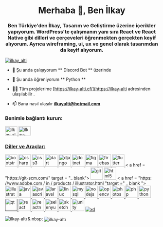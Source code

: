 <h1 align = "center"> Merhaba 👋, Ben İlkay </h1>
<h3 align = "center"> Ben Türkiye'den İlkay, Tasarım ve Geliştirme üzerine içerikler yapıyorum. WordPress'te çalışmanın yanı sıra React ve React Native gibi dilleri ve çerçeveleri öğrenmekten gerçekten keyif alıyorum. Ayrıca wireframing, ui, ux ve genel olarak tasarımdan da keyif alıyorum. </h3>

<p align = "left"> <a href="https://twitter.com/ilkay_alti" target="blank"> <img src = "https://img.shields.io/twitter/follow/ilkay_alti?logo=twitter&style=for-the-badge" alt = "ilkay_alti" /> </a> </p>

- 🔭 Şu anda çalışıyorum ** Discord Bot ** üzerinde

- 🌱 Şu anda öğreniyorum ** Python **

- 👨‍💻 Tüm projelerime [https://ilkay-alti.cf/](https://ilkay-alti adresinden ulaşılabilir .



- 📫 Bana nasıl ulaşılır **ilkayalti@hotmail.com**

<p align = "left"> <h3 align = "left"> Benimle bağlantı kurun: </h3> <a href = "https: // twitter. com / ilkay_alti "target =" blank "> <img align =" center "src =" https://cdn.jsdelivr.net/npm/simple-icons@3.0.1/icons/twitter.svg "alt =" ilkay_alti "height =" 30 "width =" 40 "/> </a> <a href="https://linkedin.com/in/ilkay-alti" target="blank"> <img align =" center "src = "https://cdn.jsdelivr.net/npm/simple-icons@3.0.1/icons/linkedin.svg" alt = "ilkay-alti" height = "30" width = "40" /> </ a > </p> <h3 align = "left"> Diller ve Araçlar: </h3>






<p align = "left"> <a href="https://getbootstrap.com" target="_blank"> <img src = "https://devicons.github.io/devicon/devicon.git/icons/ bootstrap / bootstrap-plain.svg "alt =" bootstrap "width =" 40 "height =" 40 "/> </a> <a href =" https://www.w3schools.com/cs/ "target =" _blank "> <img src =" https://devicons.github.io/devicon/devicon.git/icons/csharp/csharp-original.svg "alt =" csharp "width =" 40 "height =" 40 "/ > </a> <a href="https://www.w3schools.com/css/" target="_blank"> <img src = "https://devicons.github.io/devicon/devicon.git / icons / css3 / css3-original-wordmark.svg "alt =" css3 "width =" 40 "height =" 40 "/> </a> <a href =" https://dart.dev "target = "_blank"> <img src = "https://www.vectorlogo.zone/logos/dartlang/dartlang-icon.svg" alt = "dart" width = "40" height = "40" /> </a> <a href="https://www.djangoproject.com/" target="_blank"> <img src = "https://devicons.github.io/devicon/devicon.git/icons/django/django-original .svg "alt =" django "width =" 40 "height =" 40 "/> </a> <a href="https://dotnet.microsoft.com/" target="_blank"> <img src = "https://devicons.github.io/devicon/devicon.git/icons/dot-net/dot-net-original-wordmark.svg" alt = "dotnet" width = "40" height = "40 "/> </a> <a href="https://www.figma.com/" target="_blank"> <img src =" https://www.vectorlogo.zone/logos/figma/figma- icon.svg "alt =" figma "width =" 40 "height =" 40 "/> </a> <a href="https://firebase.google.com/" target="_blank"> <img src = "https://www.vectorlogo.zone/logos/firebase/firebase-icon.svg" alt = "firebase" width = "40" height = "40" /> </a> <a href = "https: //flutter.dev "target ="_blank "> <img src =" https://www.vectorlogo.zone/logos/flutterio/flutterio-icon.svg "alt =" flutter "width =" 40 "height =" 40 "/> </a> < a href = "https://git-scm.com/" target = "_ blank"> <img src = "https://www.vectorlogo.zone/logos/git-scm/git-scm-icon.svg" alt = "git" width = "40" height = "40" /> </a> <a href="https://www.w3.org/html/" target="_blank"> <img src = " https://devicons.github.io/devicon/devicon.git/icons/html5/html5-original-wordmark.svg "alt =" html5 "width =" 40 "height =" 40 "/> </a> < a href = "https: //www.adobe.com / in / products / illustrator.html "target =" _ blank "> <img src =" https://www.vectorlogo.zone/logos/adobe_illustrator/adobe_illustrator-icon.svg "alt =" illustrator "width =" 40 "height =" 40 "/> </a> <a href="https://www.java.com" target="_blank"> <img src =" https://devicons.github.io/devicon/ devicon.git / icons / java / java-original-wordmark.svg "alt =" java "width =" 40 "height =" 40 "/> </a> <a href =" https: //developer.mozilla. org / en-TR / docs / Web / JavaScript "target =" _ blank "> <img src =" https://devicons.github.io/devicon/devicon.git/icons/javascript/javascript-original.svg "alt = "javascript "width =" 40 "height =" 40 "/> </a> <a href="https://laravel.com/" target="_blank"> <img src =" https: //devicons.github .io / devicon / devicon.git / icons / laravel / laravel-plain-wordmark.svg "alt =" laravel "width =" 40 "height =" 40 "/> </a> <a href =" https: / /www.linux.org/ "target =" _ blank "> <img src =" https://devicons.github.io/devicon/devicon.git/icons/linux/linux-original.svg "alt =" linux " width = "40" height = "40" /> </a> <a href="https://www.mysql.com/" target="_blank"> <img src = "https: //devicons.github .io / devicon / devicon.git / icons / mysql / mysql-original-wordmark.svg "alt =" mysql "width =" 40 "height =" 40 "/> </a> <a href =" https: // nodejs.org "target =" _ blank "> <img src =" https://devicons.github.io/devicon/devicon.git/icons/nodejs/nodejs-original-wordmark.svg "alt =" nodejs "width = "40" height = "40" /> </a> <a href="https://opencv.org/" target="_blank"> <img src = "https://www.vectorlogo.zone/logos /opencv/opencv-icon.svg "alt =" opencv "width =" 40 "height =" 40 "/> </a> <a href =" https://www.photoshop.com/en "target =" _blank "><img src = "https://devicons.github.io/devicon/devicon.git/icons/photoshop/photoshop-plain.svg" alt = "photoshop" width = "40" height = "40" /> </ a> <a href="https://www.php.net" target="_blank"> <img src = "https://devicons.github.io/devicon/devicon.git/icons/php/php- original.svg "alt =" php "width =" 40 "height =" 40 "/> </a> <a href="https://www.python.org" target="_blank"> <img src = "https://devicons.github.io/devicon/devicon.git/icons/python/python-original.svg" alt = "python" width = "40" height = "40" /> </a> <a href = ""target = "_ blank"> <img src = "https://upload.wikimedia.org/wikipedia/commons/0/0b/Qt_logo_2016.svg" alt = "qt" width = "40" height = "40" /> </a> <a href="https://reactjs.org/" target="_blank"> <img src = "https://devicons.github.io/devicon/devicon.git/icons/react/react -original-wordmark.svg "alt =" react "width =" 40 "height =" 40 "/> </a> <a href="https://reactnative.dev/" target="_blank"> <img src = "https://reactnative.dev/img/header_logo.svg" alt = "reactnative" width = "40" height = "40" /> </a> <a href = "https://www.selenium.dev "target =" _ blank "> <img src =" https://raw.githubusercontent.com/detain/svg-logos/780f25886640cef088af994181646db2f6b1a3f8/svg/selenium-logo.svg "alt =" selenyum " width = "40" height = "40" /> </a> <a href="https://www.sketch.com/" target="_blank"> <img src = "https: //www.vectorlogo .zone / logos / sketchapp / sketchapp-icon.svg "alt =" sketch "width =" 40 "height =" 40 "/> </a> <a href =" https://unity.com/ "target = "_blank"> <img src = "https://www.vectorlogo.zone/logos/unity3d/unity3d-icon.svg" alt = "unity" width = "40" height = "40" /></a> <a href="https://www.adobe.com/products/xd.html" target="_blank"> <img src = "https://cdn.worldvectorlogo.com/logos/adobe- xd.svg "alt =" xd "genişlik =" 40 "yükseklik =" 40 "/> </a> </p>

<p> <img align = "left" src = "https://github-readme-stats.vercel.app/api/top-langs/?username=ilkay-alti&layout=compact" alt = "ilkay-altı" / > </p>

<p> & nbsp; <img align = "center" src = "https://github-readme-stats.vercel.app/api?username=ilkay-alti&show_icons=true" alt = "ilkay-altı "/> </p>
